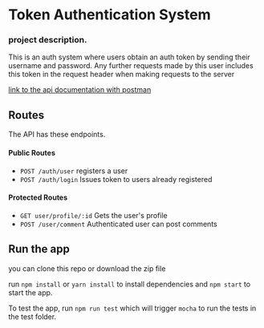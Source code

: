 # Token Authentication System

### project description.
This is an auth system where users obtain an auth token by sending their username and password. Any further requests made by this user includes this token in the request header when making requests to the server
    

[link to the api documentation with postman](https://documenter.getpostman.com/view/10653175/2s9YJW4R6G)

## Routes

The API has these endpoints.

#### Public Routes
- `POST /auth/user` registers a user
- `POST /auth/login` Issues token to users already registered


#### Protected Routes

- `GET user/profile/:id` Gets the user's profile
- `POST /user/comment` Authenticated user can post comments

## Run the app

you can clone this repo or download the zip file

run ` npm install ` or ` yarn install ` to install dependencies and ` npm start ` to start the app.

To test the app, run  ` npm run test ` which will trigger `mocha` to run the tests in the test folder.